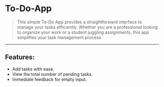 # **To-Do-App**

 > This simple To-Do App provides a straightforward interface to manage your tasks efficiently. Whether you are a professional looking to organize your work or a student juggling assignments, this app simplifies your task management process.

---

## **Features:**

- Add tasks with ease.
- View the total number of pending tasks.
- Immediate feedback for empty input.
